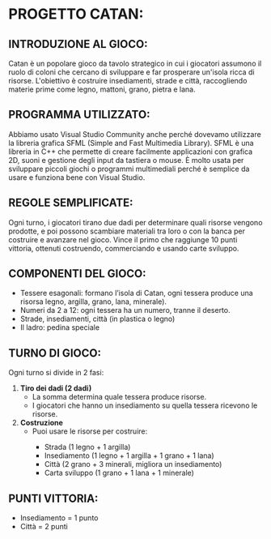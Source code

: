 <!DOCTYPE html>
<html lang="it">
<head>
 <meta charset="UTF-8">
</head>
<body>
<h1>PROGETTO CATAN:</h1>
<h2>INTRODUZIONE AL GIOCO:</h2>
<p>
Catan è un popolare gioco da tavolo strategico in cui i giocatori assumono il ruolo 
 di coloni che cercano di sviluppare e far prosperare un'isola ricca di risorse. 
L'obiettivo è costruire insediamenti, strade e città, raccogliendo materie prime 
 come legno, mattoni, grano, pietra e lana.
 </p>
<h2>PROGRAMMA UTILIZZATO:</h2>
<p>
Abbiamo usato Visual Studio Community anche perché dovevamo utilizzare la 
libreria grafica SFML (Simple and Fast Multimedia Library). SFML è una libreria in 
C++ che permette di creare facilmente applicazioni con grafica 2D, suoni e 
gestione degli input da tastiera o mouse. È molto usata per sviluppare piccoli 
giochi o programmi multimediali perché è semplice da usare e funziona bene con 
Visual Studio.
</p>
<h2>REGOLE SEMPLIFICATE:</h2>
<p>
Ogni turno, i giocatori tirano due dadi per determinare quali risorse vengono 
prodotte, e poi possono scambiare materiali tra loro o con la banca per costruire e 
avanzare nel gioco. Vince il primo che raggiunge 10 punti vittoria, ottenuti 
costruendo, commerciando e usando carte sviluppo.
</p>
<h2>COMPONENTI DEL GIOCO:</h2>
<ul>
<li>Tessere esagonali: formano l’isola di Catan, ogni tessera produce una risorsa legno, argilla, grano, lana, minerale).</li>
 <li>Numeri da 2 a 12: ogni tessera ha un numero, tranne il deserto.</li>
 <li>Strade, insediamenti, città (in plastica o legno)</li>
 <li>Il ladro: pedina speciale</li>
 </ul>
<h2>TURNO DI GIOCO:</h2>
<p>Ogni turno si divide in 2 fasi:</p>
<ol>
<li>
<strong>Tiro dei dadi (2 dadi)</strong>
<ul>
<li>La somma determina quale tessera produce risorse.</li>
<li>I giocatori che hanno un insediamento su quella tessera ricevono le risorse.</li>
  </ul>
  </li>
  <li>
  <strong>Costruzione</strong>
  <ul>
  <li>Puoi usare le risorse per costruire:</li>
  <ul>
  <li>Strada (1 legno + 1 argilla)</li>
    <li>Insediamento (1 legno + 1 argilla + 1 grano + 1 lana)</li>
    <li>Città (2 grano + 3 minerali, migliora un insediamento)</li>
    <li>Carta sviluppo (1 grano + 1 lana + 1 minerale)</li>
    </ul>
    </ul>
    </li>
    </ol>
<h2>PUNTI VITTORIA:</h2>
<ul>
<li>Insediamento = 1 punto</li>
<li>Città = 2 punti</li>
</ul>
</body>
</html>
